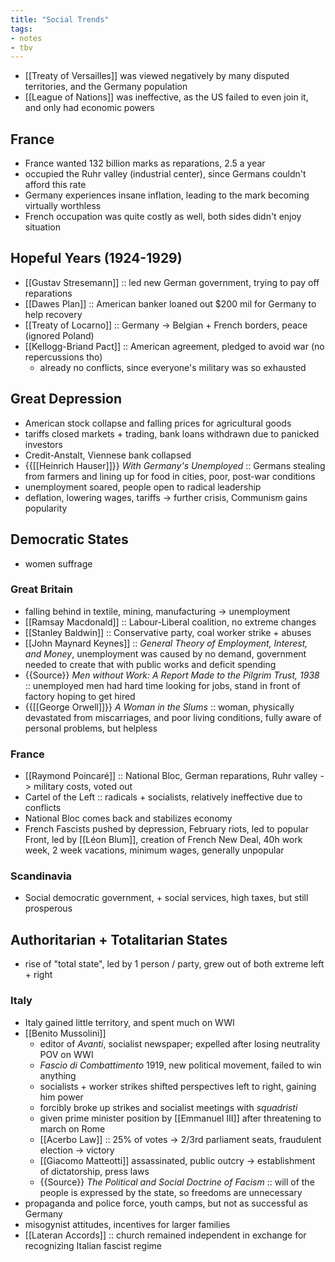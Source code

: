 ```yaml
---
title: "Social Trends"
tags:
- notes
- tbv
---
```


- [[Treaty of Versailles]] was viewed negatively by many disputed territories, and the Germany population
- [[League of Nations]] was ineffective, as the US failed to even join it, and only had economic powers
## France
- France wanted 132 billion marks as reparations, 2.5 a year
- occupied the Ruhr valley (industrial center), since Germans couldn't afford this rate
- Germany experiences insane inflation, leading to the mark becoming virtually worthless
- French occupation was quite costly as well, both sides didn't enjoy situation
## Hopeful Years (1924-1929)
 - [[Gustav Stresemann]] :: led new German government, trying to pay off reparations
- [[Dawes Plan]] :: American banker loaned out $200 mil for Germany to help recovery 
- [[Treaty of Locarno]] :: Germany -> Belgian + French borders, peace (ignored Poland)
- [[Kellogg-Briand Pact]] :: American agreement, pledged to avoid war (no repercussions tho)
	- already no conflicts, since everyone's military was so exhausted
## Great Depression
- American stock collapse and falling prices for agricultural goods
- tariffs closed markets + trading, bank loans withdrawn due to panicked investors
- Credit-Anstalt, Viennese bank collapsed
- {{[[Heinrich Hauser]]}} *With Germany's Unemployed* ::  Germans stealing from farmers and lining up for food in cities, poor, post-war conditions
- unemployment soared, people open to radical leadership
- deflation, lowering wages, tariffs -> further crisis, Communism gains popularity
## Democratic States
- women suffrage
### Great Britain
- falling behind in textile, mining, manufacturing -> unemployment
- [[Ramsay Macdonald]] :: Labour-Liberal coalition, no extreme changes
- [[Stanley Baldwin]] :: Conservative party, coal worker strike + abuses
- [[John Maynard Keynes]] :: *General Theory of Employment, Interest, and Money*, unemployment was caused by no demand, government needed to create that with public works and deficit spending
- {{Source}} *Men without Work: A Report Made to the Pilgrim Trust, 1938* :: unemployed men had hard time looking for jobs, stand in front of factory hoping to get hired
- {{[[George Orwell]]}} *A Woman in the Slums* :: woman, physically devastated from miscarriages, and poor living conditions, fully aware of personal problems, but helpless
### France
- [[Raymond Poincaré]] :: National Bloc, German reparations, Ruhr valley -> military costs, voted out
- Cartel of the Left :: radicals + socialists, relatively ineffective due to conflicts
- National Bloc comes back and stabilizes economy
- French Fascists pushed by depression, February riots, led to popular Front, led by [[Léon Blum]], creation of French New Deal, 40h work week, 2 week vacations, minimum wages, generally unpopular
### Scandinavia
- Social democratic government, + social services, high taxes, but still prosperous
## Authoritarian + Totalitarian States
- rise of "total state", led by 1 person / party, grew out of both extreme left + right
### Italy
- Italy gained little territory, and spent much on WWI
- [[Benito Mussolini]]
	- editor of *Avanti*, socialist newspaper; expelled after losing neutrality POV on WWI
	- *Fascio di Combattimento* 1919, new political movement, failed to win anything
	- socialists + worker strikes shifted perspectives left to right, gaining him power
	- forcibly broke up strikes and socialist meetings with *squadristi*
	- given prime minister position by [[Emmanuel III]] after threatening to march on Rome
	- [[Acerbo Law]] :: 25% of votes -> 2/3rd parliament seats, fraudulent election -> victory
	- [[Giacomo Matteotti]] assassinated, public outcry -> establishment of  dictatorship, press laws
	- {{Source}} *The Political and Social Doctrine of Facism* :: will of the people is expressed by the state, so freedoms are unnecessary
- propaganda and police force, youth camps, but not as successful as Germany
- misogynist attitudes, incentives for larger families
- [[Lateran Accords]] :: church remained independent in exchange for recognizing Italian fascist regime